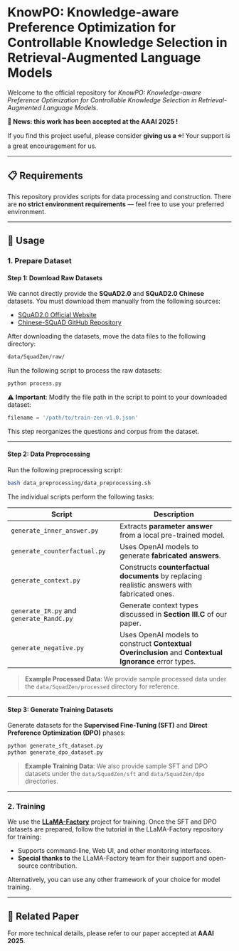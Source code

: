 # KnowPO: Knowledge-aware Preference Optimization for Controllable Knowledge Selection in Retrieval-Augmented Language Models

Welcome to the official repository for *KnowPO: Knowledge-aware Preference Optimization for Controllable Knowledge Selection in Retrieval-Augmented Language Models*.

**📢 News: this work has been accepted at the AAAI 2025 !**

If you find this project useful, please consider **giving us a ⭐️**! Your support is a great encouragement for us.

---

## 📋 **Requirements**

This repository provides scripts for data processing and construction. There are **no strict environment requirements** — feel free to use your preferred environment.

---

## 🚀 **Usage**

### **1. Prepare Dataset**

#### **Step 1: Download Raw Datasets**

We cannot directly provide the **SQuAD2.0** and **SQuAD2.0 Chinese** datasets. You must download them manually from the following sources:

- [SQuAD2.0 Official Website](https://rajpurkar.github.io/SQuAD-explorer/)
- [Chinese-SQuAD GitHub Repository](https://github.com/junzeng-pluto/ChineseSquad)

After downloading the datasets, move the data files to the following directory:

```bash
data/SquadZen/raw/
```

Run the following script to process the raw datasets:

```bash
python process.py
```

⚠️ **Important**: Modify the file path in the script to point to your downloaded dataset:

```python
filename = '/path/to/train-zen-v1.0.json'
```

This step reorganizes the questions and corpus from the dataset.

---

#### **Step 2: Data Preprocessing**

Run the following preprocessing script:

```bash
bash data_preprocessing/data_preprocessing.sh
```

The individual scripts perform the following tasks:

| **Script**                               | **Description**                                              |
| ---------------------------------------- | ------------------------------------------------------------ |
| `generate_inner_answer.py`               | Extracts **parameter answer** from a local pre-trained model. |
| `generate_counterfactual.py`             | Uses OpenAI models to generate **fabricated answers**.       |
| `generate_context.py`                    | Constructs **counterfactual documents** by replacing realistic answers with fabricated ones. |
| `generate_IR.py` and `generate_RandC.py` | Generate context types discussed in **Section III.C** of our paper. |
| `generate_negative.py`                   | Uses OpenAI models to construct **Contextual Overinclusion** and **Contextual Ignorance** error types. |

> **Example Processed Data**: We provide sample processed data under the `data/SquadZen/processed` directory for reference.

---

#### **Step 3: Generate Training Datasets**

Generate datasets for the **Supervised Fine-Tuning (SFT)** and **Direct Preference Optimization (DPO)** phases:

```bash
python generate_sft_dataset.py
python generate_dpo_dataset.py
```

> **Example Training Data**: We also provide sample SFT and DPO datasets under the `data/SquadZen/sft` and `data/SquadZen/dpo` directories.

---

### **2. Training**

We use the [**LLaMA-Factory**](https://github.com/hiyouga/LLaMA-Factory) project for training. Once the SFT and DPO datasets are prepared, follow the tutorial in the LLaMA-Factory repository for training:

- Supports command-line, Web UI, and other monitoring interfaces.
- **Special thanks to** the LLaMA-Factory team for their support and open-source contribution.

Alternatively, you can use any other framework of your choice for model training.

---

## 📖 **Related Paper**

For more technical details, please refer to our paper accepted at **AAAI 2025**.



